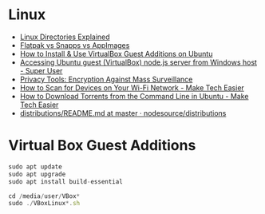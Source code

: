 # Linux
- [Linux Directories Explained](https://www.youtube.com/watch?v=42iQKuQodW4)
- [Flatpak vs Snapps vs AppImages](https://www.youtube.com/watch?v=9HuExVD56Bo)
- [How to Install & Use VirtualBox Guest Additions on Ubuntu](https://itsfoss.com/virtualbox-guest-additions-ubuntu/)
- [Accessing Ubuntu guest (VirtualBox) node.js server from Windows host - Super User](https://superuser.com/questions/448941/accessing-ubuntu-guest-virtualbox-node-js-server-from-windows-host)
- [Privacy Tools: Encryption Against Mass Surveillance](https://www.privacytools.io/)
- [How to Scan for Devices on Your Wi-Fi Network - Make Tech Easier](https://www.maketecheasier.com/scan-for-devices-on-wi-fi-network/)
- [How to Download Torrents from the Command Line in Ubuntu - Make Tech Easier](https://www.maketecheasier.com/how-to-download-torrents-from-the-command-line-in-ubuntu/)
- [distributions/README.md at master · nodesource/distributions](https://github.com/nodesource/distributions/blob/master/README.md)

# Virtual Box Guest Additions

```jsx
sudo apt update
sudo apt upgrade
sudo apt install build-essential

cd /media/user/VBox*
sudo ./VBoxLinux*.sh
```